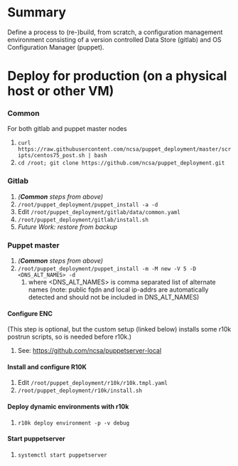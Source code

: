 # Summary
Define a process to (re-)build, from scratch, a configuration management environment consisting of a version controlled Data Store (gitlab) and OS Configuration Manager (puppet).


# Deploy for production (on a physical host or other VM)
### Common
For both gitlab and puppet master nodes
1. `curl https://raw.githubusercontent.com/ncsa/puppet_deployment/master/scripts/centos75_post.sh | bash`
1. `cd /root; git clone https://github.com/ncsa/puppet_deployment.git`

### Gitlab
1. _(**Common** steps from above)_
1. `/root/puppet_deployment/puppet_install -a -d`
1. Edit `/root/puppet_deployment/gitlab/data/common.yaml`
1. `/root/puppet_deployment/gitlab/install.sh`
1. _Future Work: restore from backup_

### Puppet master
1. _(**Common** steps from above)_
1. `/root/puppet_deployment/puppet_install -m -M new -V 5 -D <DNS_ALT_NAMES> -d`
   1. where <DNS_ALT_NAMES> is comma separated list of alternate names
      (note: public fqdn and local ip-addrs are automatically detected and should
      not be included in DNS_ALT_NAMES)
#### Configure ENC
(This step is optional, but the custom setup (linked below) installs some r10k postrun
scripts, so is needed before r10k.)
1. See: https://github.com/ncsa/puppetserver-local
#### Install and configure R10K
1. Edit `/root/puppet_deployment/r10k/r10k.tmpl.yaml`
1. `/root/puppet_deployment/r10k/install.sh`
#### Deploy dynamic environments with r10k
1. `r10k deploy environment -p -v debug`
#### Start puppetserver
1. `systemctl start puppetserver`
